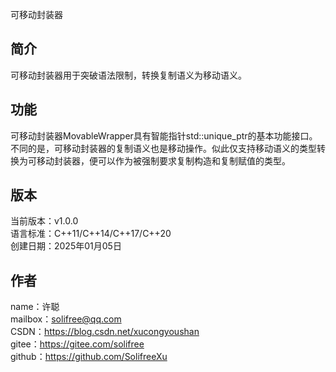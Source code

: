 ﻿可移动封装器

## 简介
可移动封装器用于突破语法限制，转换复制语义为移动语义。

## 功能
可移动封装器MovableWrapper具有智能指针std::unique_ptr的基本功能接口。  
不同的是，可移动封装器的复制语义也是移动操作。似此仅支持移动语义的类型转换为可移动封装器，便可以作为被强制要求复制构造和复制赋值的类型。

## 版本
当前版本：v1.0.0  
语言标准：C++11/C++14/C++17/C++20  
创建日期：2025年01月05日

## 作者
name：许聪  
mailbox：solifree@qq.com  
CSDN：https://blog.csdn.net/xucongyoushan  
gitee：https://gitee.com/solifree  
github：https://github.com/SolifreeXu
